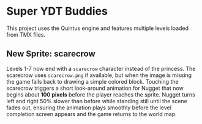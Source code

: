 # Super YDT Buddies

This project uses the Quintus engine and features multiple levels loaded from TMX files.

## New Sprite: scarecrow

Levels 1-7 now end with a `scarecrow` character instead of the princess. The scarecrow uses
`scarecrow.png` if available, but when the image is missing the game falls back to drawing a
simple colored block. Touching the scarecrow triggers a short look-around animation for Nugget
that now begins about **100 pixels** before the player reaches the sprite. Nugget turns left and right 50% slower than before
while standing still until the scene fades out, ensuring the animation plays smoothly before
the level completion screen appears and the game returns to the world map.

